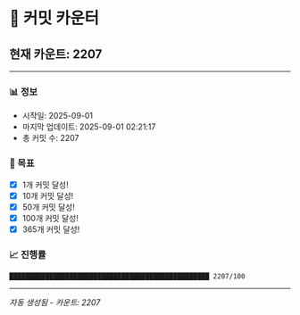 # 🔢 커밋 카운터

## 현재 카운트: 2207

---

### 📊 정보
- 시작일: 2025-09-01
- 마지막 업데이트: 2025-09-01 02:21:17
- 총 커밋 수: 2207

### 🎯 목표
- [x] 1개 커밋 달성!
- [x] 10개 커밋 달성!
- [x] 50개 커밋 달성!
- [x] 100개 커밋 달성!
- [x] 365개 커밋 달성!

### 📈 진행률
```
██████████████████████████████████████████████████ 2207/100
```

---
*자동 생성됨 - 카운트: 2207*
